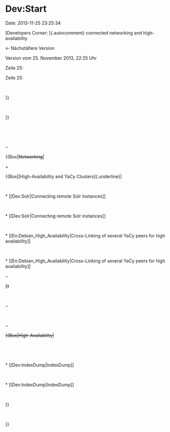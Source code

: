 Dev:Start
=========

Date: 2013-11-25 23:25:34

[Developers Corner: ]{.autocomment} connected networking and
high-availability

← Nächstältere Version

Version vom 25. November 2013, 22:25 Uhr

Zeile 25:

Zeile 25:

 

<div>

}}

</div>

 

<div>

}}

</div>

 

 

−

<div>

{{Box\|~~Networking~~\|

</div>

\+

<div>

{{Box\|[High-Availability and YaCy Clusters]{.underline}\|

</div>

 

<div>

\* \[\[Dev:Solr\|Connecting remote Solr instances\]\]

</div>

 

<div>

\* \[\[Dev:Solr\|Connecting remote Solr instances\]\]

</div>

 

<div>

\* \[\[En:Debian\_High\_Availability\|Cross-Linking of several YaCy
peers for high availability\]\]

</div>

 

<div>

\* \[\[En:Debian\_High\_Availability\|Cross-Linking of several YaCy
peers for high availability\]\]

</div>

−

<div>

~~}}~~

</div>

 

−

<div>

</div>

 

−

<div>

~~{{Box\|High-Availability\|~~

</div>

 

 

<div>

\* \[\[Dev:IndexDump\|IndexDump\]\]

</div>

 

<div>

\* \[\[Dev:IndexDump\|IndexDump\]\]

</div>

 

<div>

}}

</div>

 

<div>

}}

</div>

